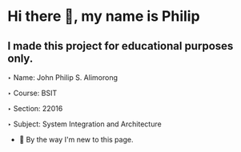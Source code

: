 # Hi there 👋, my name is Philip

## I made this project for educational purposes only.

‣ Name: John Philip S. Alimorong

‣ Course: BSIT

‣ Section: 22016

‣ Subject: System Integration and Architecture


- 🔭 By the way I'm new to this page. 

